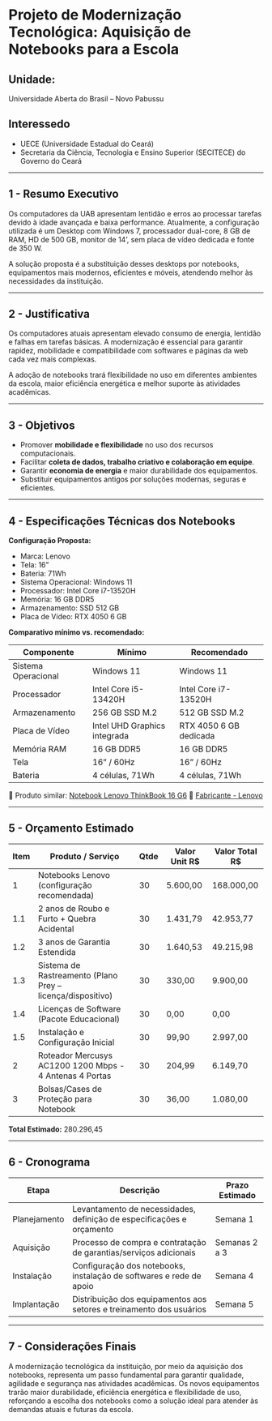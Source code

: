 # Projeto de Modernização Tecnológica: Aquisição de Notebooks para a Escola

## Unidade: 

Universidade Aberta do Brasil – Novo Pabussu

## Interessedo

* UECE (Universidade Estadual do Ceará)
* Secretaria da Ciência, Tecnologia e Ensino Superior (SECITECE) do Governo do Ceará

---

## 1 - Resumo Executivo

Os computadores da UAB apresentam lentidão e erros ao processar tarefas devido à idade avançada e baixa performance. Atualmente, a configuração utilizada é um Desktop com Windows 7, processador dual-core, 8 GB de RAM, HD de 500 GB, monitor de 14’, sem placa de vídeo dedicada e fonte de 350 W.

A solução proposta é a substituição desses desktops por notebooks, equipamentos mais modernos, eficientes e móveis, atendendo melhor às necessidades da instituição.

---

## 2 - Justificativa

Os computadores atuais apresentam elevado consumo de energia, lentidão e falhas em tarefas básicas. A modernização é essencial para garantir rapidez, mobilidade e compatibilidade com softwares e páginas da web cada vez mais complexas.

A adoção de notebooks trará flexibilidade no uso em diferentes ambientes da escola, maior eficiência energética e melhor suporte às atividades acadêmicas.

---

## 3 - Objetivos

* Promover **mobilidade e flexibilidade** no uso dos recursos computacionais.
* Facilitar **coleta de dados, trabalho criativo e colaboração em equipe**.
* Garantir **economia de energia** e maior durabilidade dos equipamentos.
* Substituir equipamentos antigos por soluções modernas, seguras e eficientes.

---

## 4 - Especificações Técnicas dos Notebooks

**Configuração Proposta:**

* Marca: Lenovo
* Tela: 16”
* Bateria: 71Wh
* Sistema Operacional: Windows 11
* Processador: Intel Core i7-13520H
* Memória: 16 GB DDR5
* Armazenamento: SSD 512 GB
* Placa de Vídeo: RTX 4050 6 GB

**Comparativo mínimo vs. recomendado:**

| Componente          | Mínimo                       | Recomendado            |
| ------------------- | ---------------------------- | ---------------------- |
| Sistema Operacional | Windows 11                   | Windows 11             |
| Processador         | Intel Core i5-13420H         | Intel Core i7-13520H   |
| Armazenamento       | 256 GB SSD M.2               | 512 GB SSD M.2         |
| Placa de Vídeo      | Intel UHD Graphics integrada | RTX 4050 6 GB dedicada |
| Memória RAM         | 16 GB DDR5                   | 16 GB DDR5             |
| Tela                | 16” / 60Hz                   | 16” / 60Hz             |
| Bateria             | 4 células, 71Wh              | 4 células, 71Wh        |

🔗 Produto similar: [Notebook Lenovo ThinkBook 16 G6](https://www.magazineluiza.com.br/notebook-lenovo-thinkbook-16-g6-intel-core-i5-13420h-16gb-512gb-ssd-windows-11-21nr000cbr-arctic-grey/p/egc5h8j2c9/in/leip/)
🔗 [Fabricante - Lenovo](https://www.lenovo.com/br/pt/p/laptops/thinkbook/xxtbxtmi410/21nq000abr)

---

## 5 - Orçamento Estimado

| Item | Produto / Serviço                                          | Qtde | Valor Unit R$ | Valor Total R$   |
| ---- | ---------------------------------------------------------- | ---- | -------------- | -------------- |
| 1    | Notebooks Lenovo (configuração recomendada)                | 30   |  5.600,00   | 168.000,00 |
| 1.1  | 2 anos de Roubo e Furto + Quebra Acidental                 | 30   |  1.431,79   |  42.953,77  |
| 1.2  | 3 anos de Garantia Estendida                               | 30   |  1.640,53   |  49.215,98  |
| 1.3  | Sistema de Rastreamento (Plano Prey – licença/dispositivo) | 30   |  330,00     |  9.900,00   |
| 1.4  | Licenças de Software (Pacote Educacional)                  | 30   |  0,00       |  0,00       |
| 1.5  | Instalação e Configuração Inicial                          | 30   |  99,90      |  2.997,00   |
| 2    | Roteador Mercusys AC1200 1200 Mbps - 4 Antenas 4 Portas    | 30   |  204,99     |  6.149,70   |
| 3    | Bolsas/Cases de Proteção para Notebook                     | 30   |   36,00      |  1.080,00   |

**Total Estimado:** 280.296,45

---

## 6 - Cronograma

| Etapa        | Descrição                                                             | Prazo Estimado |
| ------------ | --------------------------------------------------------------------- | -------------- |
| Planejamento | Levantamento de necessidades, definição de especificações e orçamento | Semana 1       |
| Aquisição    | Processo de compra e contratação de garantias/serviços adicionais     | Semanas 2 a 3  |
| Instalação   | Configuração dos notebooks, instalação de softwares e rede de apoio   | Semana 4       |
| Implantação  | Distribuição dos equipamentos aos setores e treinamento dos usuários  | Semana 5       |

---

## 7 - Considerações Finais

A modernização tecnológica da instituição, por meio da aquisição dos notebooks, representa um passo fundamental para garantir qualidade, agilidade e segurança nas atividades acadêmicas. Os novos equipamentos trarão maior durabilidade, eficiência energética e flexibilidade de uso, reforçando a escolha dos notebooks como a solução ideal para atender às demandas atuais e futuras da escola.

